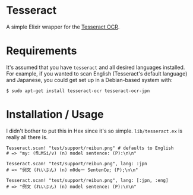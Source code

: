 # Tesseract

A simple Elixir wrapper for the [Tesseract OCR](https://github.com/tesseract-ocr/tesseract).

# Requirements

It's assumed that you have `tesseract` and all desired languages installed. For example, if you wanted to scan English (Tesseract's default language) and Japanese, you could get set up in a Debian-based system with:

```
$ sudo apt-get install tesseract-ocr tesseract-ocr-jpn
```

# Installation / Usage

I didn't bother to put this in Hex since it's so simple. `lib/tesseract.ex` is really all there is.

```
Tesseract.scan! "test/support/reibun.png" # defaults to English
# => "my: (ﬂLMSi/v) (n) model sentence: (P):\n\n"

Tesseract.scan! "test/support/reibun.png", lang: :jpn
# => "例文 (れいぶん) (n) m0deー SentenCe; (P);\n\n"

Tesseract.scan! "test/support/reibun.png", lang: [:jpn, :eng]
# => "例文 (れいぶん) (n) model sentence: (P):\n\n"
```
